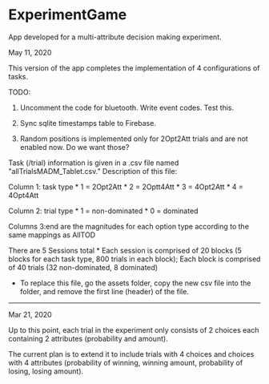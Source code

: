 # ExperimentGame

App developed for a multi-attribute decision making experiment.

May 11, 2020

This version of the app completes the implementation of 4 configurations of tasks.

TODO:

1. Uncomment the code for bluetooth. Write event codes. Test this.

2. Sync sqlite timestamps table to Firebase.

3. Random positions is implemented only for 2Opt2Att trials and are not enabled now. Do we want those?


Task (/trial) information is given in a .csv file named "allTrialsMADM_Tablet.csv."
Description of this file:

Column 1: task type
	* 1 = 2Opt2Att
	* 2 = 2Optt4Att
	* 3 = 4Opt2Att
	* 4 = 4Opt4Att
	
Column 2: trial type
	* 1 = non-dominated
	* 0 = dominated
	
Columns 3:end are the magnitudes for each option type according to the same mappings as AllTOD

There are 5 Sessions total
	* Each session is comprised of 20 blocks (5 blocks for each task type, 800 trials in each block); Each block is comprised of 40 trials (32 non-dominated, 8 dominated)

* To replace this file, go the assets folder, copy the new csv file into the folder, and remove the first line (header) of the file.


-----------
Mar 21, 2020

Up to this point, each trial in the experiment only consists of 2 choices each containing 2 attributes (probability and amount).

The current plan is to extend it to include trials with 4 choices and choices with 4 attributes (probability of winning, winning amount, probability of losing, losing amount).

